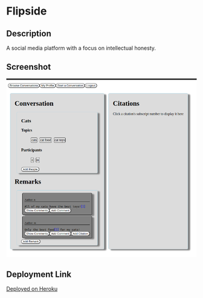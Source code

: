 # Flipside

## Description
A social media platform with a focus on intellectual honesty.

## Screenshot
![Screenshot](./screenshot.png)

## Deployment Link
[Deployed on Heroku](https://still-harbor-65568-a7492880d5f5.herokuapp.com/)